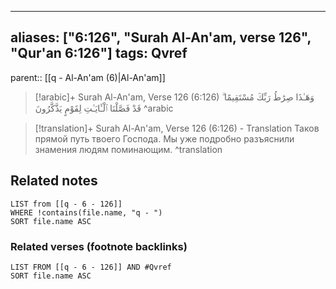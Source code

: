 
---
aliases: ["6:126", "Surah Al-An'am, verse 126", "Qur'an 6:126"]
tags: Qvref
---

parent:: [[q - Al-An'am (6)|Al-An'am]]

> [!arabic]+ Surah Al-An'am, Verse 126 (6:126)
> <span class="quran-arabic">وَهَـٰذَا صِرَٰطُ رَبِّكَ مُسْتَقِيمًا ۗ قَدْ فَصَّلْنَا ٱلْـَٔايَـٰتِ لِقَوْمٍ يَذَّكَّرُونَ</span>
^arabic

> [!translation]+ Surah Al-An'am, Verse 126 (6:126) - Translation
> Таков прямой путь твоего Господа. Мы уже подробно разъяснили знамения людям поминающим.
^translation



## Related notes
```dataview
LIST from [[q - 6 - 126]]
WHERE !contains(file.name, "q - ")
SORT file.name ASC
```

### Related verses (footnote backlinks)
```dataview
LIST FROM [[q - 6 - 126]] AND #Qvref
SORT file.name ASC
```

